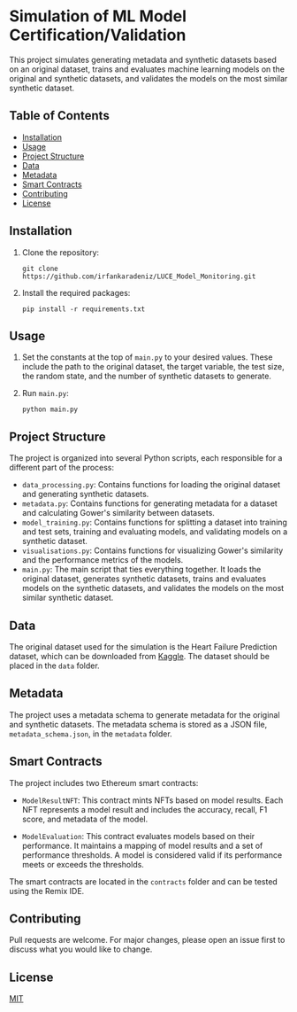 # Simulation of ML Model Certification/Validation

This project simulates generating metadata and synthetic datasets based on an original dataset, trains and evaluates machine learning models on the original and synthetic datasets, and validates the models on the most similar synthetic dataset.

## Table of Contents

- [Installation](#installation)
- [Usage](#usage)
- [Project Structure](#project-structure)
- [Data](#data)
- [Metadata](#metadata)
- [Smart Contracts](#smart-contracts)
- [Contributing](#contributing)
- [License](#license)

## Installation

1. Clone the repository:
    ```
    git clone https://github.com/irfankaradeniz/LUCE_Model_Monitoring.git
    ```
2. Install the required packages:
    ```
    pip install -r requirements.txt
    ```

## Usage

1. Set the constants at the top of `main.py` to your desired values. These include the path to the original dataset, the target variable, the test size, the random state, and the number of synthetic datasets to generate.

2. Run `main.py`:
    ```
    python main.py
    ```

## Project Structure

The project is organized into several Python scripts, each responsible for a different part of the process:

- `data_processing.py`: Contains functions for loading the original dataset and generating synthetic datasets.
- `metadata.py`: Contains functions for generating metadata for a dataset and calculating Gower's similarity between datasets.
- `model_training.py`: Contains functions for splitting a dataset into training and test sets, training and evaluating models, and validating models on a synthetic dataset.
- `visualisations.py`: Contains functions for visualizing Gower's similarity and the performance metrics of the models.
- `main.py`: The main script that ties everything together. It loads the original dataset, generates synthetic datasets, trains and evaluates models on the synthetic datasets, and validates the models on the most similar synthetic dataset.

## Data

The original dataset used for the simulation is the Heart Failure Prediction dataset, which can be downloaded from [Kaggle](https://www.kaggle.com/datasets/fedesoriano/heart-failure-prediction). The dataset should be placed in the `data` folder.

## Metadata

The project uses a metadata schema to generate metadata for the original and synthetic datasets. The metadata schema is stored as a JSON file, `metadata_schema.json`, in the `metadata` folder.


## Smart Contracts

The project includes two Ethereum smart contracts:

- `ModelResultNFT`: This contract mints NFTs based on model results. Each NFT represents a model result and includes the accuracy, recall, F1 score, and metadata of the model.

- `ModelEvaluation`: This contract evaluates models based on their performance. It maintains a mapping of model results and a set of performance thresholds. A model is considered valid if its performance meets or exceeds the thresholds.

The smart contracts are located in the `contracts` folder and can be tested using the Remix IDE.

## Contributing

Pull requests are welcome. For major changes, please open an issue first to discuss what you would like to change.

## License

[MIT](https://choosealicense.com/licenses/mit/)
